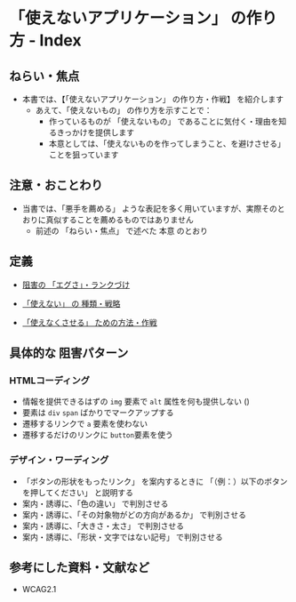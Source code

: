 # 「使えないアプリケーション」  の作り方 - Index

## ねらい・焦点

* 本書では、【「使えないアプリケーション」 の作り方・作戦】 を紹介します
  * あえて、「使えないもの」 の作り方を示すことで：
    * 作っているものが 「使えないもの」 であることに気付く・理由を知るきっかけを提供します
    * 本意としては、「使えないものを作ってしまうこと、を避けさせる」 ことを狙っています


## 注意・おことわり

* 当書では、「悪手を薦める」 ような表記を多く用いていますが、実際そのとおりに真似することを薦めるものではありません
  * 前述の 「ねらい・焦点」 で述べた 本意 のとおり


## 定義

* [阻害の 「エグさ」・ランクづけ](./definition/01_grade.md)

* [「使えない」 の 種類・戦略](./definition/00_index.md)
* [「使えなくさせる」 ための方法・作戦](./definition/10_ways.md)


## 具体的な 阻害パターン

### HTMLコーディング

* 情報を提供できるはずの `img` 要素で `alt` 属性を何も提供しない ()
* 要素は `div` `span` ばかりでマークアップする
* 遷移するリンクで `a` 要素を使わない
* 遷移するだけのリンクに `button`要素を使う

### デザイン・ワーディング

* 「ボタンの形状をもったリンク」 を案内するときに 「（例：）以下のボタンを押してください」 と説明する
* 案内・誘導に、「色の違い」 で判別させる
* 案内・誘導に、「その対象物がどの方向があるか」 で判別させる
* 案内・誘導に、「大きさ・太さ」 で判別させる
* 案内・誘導に、「形状・文字ではない記号」 で判別させる


## 参考にした資料・文献など

* WCAG2.1

